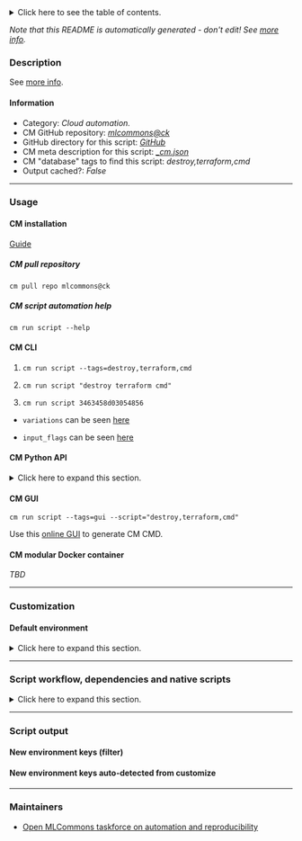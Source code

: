 <details>
<summary>Click here to see the table of contents.</summary>

* [Description](#description)
* [Information](#information)
* [Usage](#usage)
  * [ CM installation](#cm-installation)
  * [ CM script automation help](#cm-script-automation-help)
  * [ CM CLI](#cm-cli)
  * [ CM Python API](#cm-python-api)
  * [ CM GUI](#cm-gui)
  * [ CM modular Docker container](#cm-modular-docker-container)
* [Customization](#customization)
  * [ Default environment](#default-environment)
* [Script workflow, dependencies and native scripts](#script-workflow-dependencies-and-native-scripts)
* [Script output](#script-output)
* [New environment keys (filter)](#new-environment-keys-(filter))
* [New environment keys auto-detected from customize](#new-environment-keys-auto-detected-from-customize)
* [Maintainers](#maintainers)

</details>

*Note that this README is automatically generated - don't edit! See [more info](README-extra.md).*

### Description


See [more info](README-extra.md).

#### Information

* Category: *Cloud automation.*
* CM GitHub repository: *[mlcommons@ck](https://github.com/mlcommons/ck/tree/master/cm-mlops)*
* GitHub directory for this script: *[GitHub](https://github.com/mlcommons/ck/tree/master/cm-mlops/script/destroy-terraform)*
* CM meta description for this script: *[_cm.json](_cm.json)*
* CM "database" tags to find this script: *destroy,terraform,cmd*
* Output cached?: *False*
___
### Usage

#### CM installation

[Guide](https://github.com/mlcommons/ck/blob/master/docs/installation.md)

##### CM pull repository

```cm pull repo mlcommons@ck```

##### CM script automation help

```cm run script --help```

#### CM CLI

1. `cm run script --tags=destroy,terraform,cmd `

2. `cm run script "destroy terraform cmd" `

3. `cm run script 3463458d03054856 `

* `variations` can be seen [here](#variations)

* `input_flags` can be seen [here](#script-flags-mapped-to-environment)

#### CM Python API

<details>
<summary>Click here to expand this section.</summary>

```python

import cmind

r = cmind.access({'action':'run'
                  'automation':'script',
                  'tags':'destroy,terraform,cmd'
                  'out':'con',
                  ...
                  (other input keys for this script)
                  ...
                 })

if r['return']>0:
    print (r['error'])

```

</details>


#### CM GUI

```cm run script --tags=gui --script="destroy,terraform,cmd"```

Use this [online GUI](https://cKnowledge.org/cm-gui/?tags=destroy,terraform,cmd) to generate CM CMD.

#### CM modular Docker container

*TBD*

___
### Customization

#### Default environment

<details>
<summary>Click here to expand this section.</summary>

These keys can be updated via `--env.KEY=VALUE` or `env` dictionary in `@input.json` or using script flags.


</details>

___
### Script workflow, dependencies and native scripts

<details>
<summary>Click here to expand this section.</summary>

  1. ***Read "deps" on other CM scripts from [meta](https://github.com/mlcommons/ck/tree/master/cm-mlops/script/destroy-terraform/_cm.json)***
     * get,terraform
       * CM names: `--adr.['terraform']...`
       - CM script: [get-terraform](https://github.com/mlcommons/ck/tree/master/cm-mlops/script/get-terraform)
  1. ***Run "preprocess" function from [customize.py](https://github.com/mlcommons/ck/tree/master/cm-mlops/script/destroy-terraform/customize.py)***
  1. Read "prehook_deps" on other CM scripts from [meta](https://github.com/mlcommons/ck/tree/master/cm-mlops/script/destroy-terraform/_cm.json)
  1. ***Run native script if exists***
     * [run.bat](https://github.com/mlcommons/ck/tree/master/cm-mlops/script/destroy-terraform/run.bat)
     * [run.sh](https://github.com/mlcommons/ck/tree/master/cm-mlops/script/destroy-terraform/run.sh)
  1. Read "posthook_deps" on other CM scripts from [meta](https://github.com/mlcommons/ck/tree/master/cm-mlops/script/destroy-terraform/_cm.json)
  1. ***Run "postrocess" function from [customize.py](https://github.com/mlcommons/ck/tree/master/cm-mlops/script/destroy-terraform/customize.py)***
  1. Read "post_deps" on other CM scripts from [meta](https://github.com/mlcommons/ck/tree/master/cm-mlops/script/destroy-terraform/_cm.json)
</details>

___
### Script output
#### New environment keys (filter)

#### New environment keys auto-detected from customize

___
### Maintainers

* [Open MLCommons taskforce on automation and reproducibility](https://github.com/mlcommons/ck/blob/master/docs/taskforce.md)